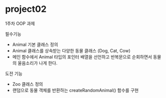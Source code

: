 # project02

1주차 OOP 과제

필수기능
- Animal 기본 클래스 정의
- Animal 클래스를 상속받는 다양한 동물 클래스 (Dog, Cat, Cow)
- 메인 함수에서 Animal 타입의 포인터 배열을 선언하고 반복문으로 순회하면서 동물의 울음소리가 나게 한다.

도전 기능
- Zoo 클래스 정의
- 랜덤으로 동물 객체를 반환하는 createRandomAnimal() 함수를 구현
